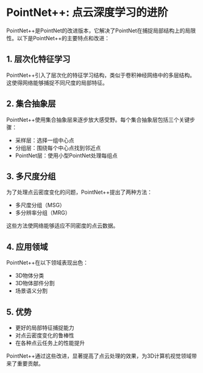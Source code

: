 # PointNet++: 点云深度学习的进阶

PointNet++是PointNet的改进版本，它解决了PointNet在捕捉局部结构上的局限性。以下是PointNet++的主要特点和改进：

## 1. 层次化特征学习

PointNet++引入了层次化的特征学习结构，类似于卷积神经网络中的多层结构。这使得网络能够捕捉不同尺度的局部特征。

## 2. 集合抽象层

PointNet++使用集合抽象层来逐步放大感受野。每个集合抽象层包括三个关键步骤：
- 采样层：选择一组中心点
- 分组层：围绕每个中心点找到邻近点
- PointNet层：使用小型PointNet处理每组点

## 3. 多尺度分组

为了处理点云密度变化的问题，PointNet++提出了两种方法：
- 多尺度分组（MSG）
- 多分辨率分组（MRG）

这些方法使网络能够适应不同密度的点云数据。

## 4. 应用领域

PointNet++在以下领域表现出色：
- 3D物体分类
- 3D物体部件分割
- 场景语义分割

## 5. 优势

- 更好的局部特征捕捉能力
- 对点云密度变化的鲁棒性
- 在各种点云任务上的性能提升

PointNet++通过这些改进，显著提高了点云处理的效果，为3D计算机视觉领域带来了重要贡献。
